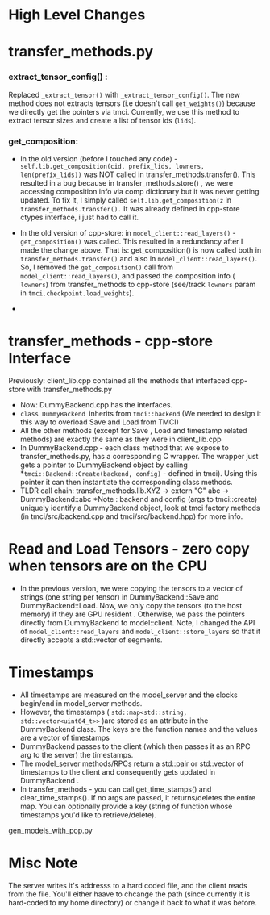 # High Level Changes



# transfer_methods.py
### extract_tensor_config() : 
Replaced  `_extract_tensor()` with `_extract_tensor_config()`. The new method does not extracts tensors (i.e doesn't call `get_weights()`) because we directly get the pointers via tmci. Currently, we use this method to extract tensor sizes and create a list of tensor ids (`lids`). 

### get_composition: 

 - In the old version (before I touched any code) - `self.lib.get_composition(cid, prefix_lids, lowners, len(prefix_lids))` was NOT called in transfer_methods.transfer(). This resulted in a bug  because in transfer_methods.store() , we were accessing composition
   info via comp dictionary but it was never getting updated. To fix it, I simply called `self.lib.get_composition(z` in  `transfer_methods.transfer().` It was already defined in cpp-store ctypes interface, i just had to call it.  
 -  In the old version of cpp-store: in `model_client::read_layers()` - 
   `get_composition()` was called. This resulted in a redundancy after I
   made the change above. That is: get_composition() is now called both in
   `transfer_methods.transfer()` and also in `model_client::read_layers()`.
   So, I removed the `get_composition()` call from
   `model_client::read_layers()`, and passed the composition info ( `lowners`) from transfer_methods to cpp-store (see/track `lowners` param in `tmci.checkpoint.load_weights`).

- 

# transfer_methods - cpp-store Interface

Previously: client_lib.cpp contained all the methods that interfaced cpp-store with transfer_methods.py

- Now: DummyBackend.cpp has the interfaces. 
- `class DummyBackend `inherits from `tmci::backend` (We needed to design it this way to overload Save and Load from TMCI)
- All the other methods (except for Save , Load and timestamp related methods) are exactly the same as they were in client_lib.cpp
- In DummyBackend.cpp - each class method that we expose to transfer_methods.py, has a corresponding C wrapper. The wrapper just gets a pointer to DummyBackend object by calling *`tmci::Backend::Create(backend, config)` - defined in tmci). Using this pointer it can then instantiate the corresponding class methods.
- TLDR call chain: transfer_methods.lib.XYZ -> extern "C" abc -> DummyBackend::abc
*Note   : backend and config (args to tmci::create) uniquely identify a DummyBackend object, look at tmci factory methods (in tmci/src/backend.cpp and tmci/src/backend.hpp) for more info. 

# Read and Load Tensors - zero copy when tensors are on the CPU

- In the previous version, we were copying the tensors to a vector of strings (one string per tensor) in DummyBackend::Save and DummyBackend::Load. Now, we only copy the tensors (to the host memory) if they are GPU resident . Otherwise, we pass the pointers directly from DummyBackend to model::client. Note, I changed the API of `model_client::read_layers`  and `model_client::store_layers` so that it directly accepts a std::vector of segments.

# Timestamps
- All timestamps are measured on the model_server and the clocks begin/end in model_server methods. 
- However, the timestamps ( `std::map<std::string, std::vector<uint64_t>>` )are stored as an attribute in the DummyBackend class. The keys are the function names and the values are a vector of timestamps
- DummyBackend passes to the client (which then passes it as an RPC arg to the server) the timestamps.
- The model_server methods/RPCs return a std::pair or std::vector of timestamps to the client and consequently gets updated in  DummyBackend .
- In transfer_methods - you can call get_time_stamps() and clear_time_stamps(). If no args are passed, it returns/deletes the entire map. You can optionally provide a key (string of function whose timestamps you'd like to retrieve/delete).

gen_models_with_pop.py
# Misc Note
The server writes it's addresss to a hard coded file, and the client reads from the file. You'll either haave to chcange the path (since currently it is hard-coded to my home directory) or change it back to what it was before.
